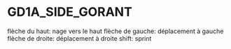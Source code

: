 # GD1A_SIDE_GORANT
flèche du haut: nage vers le haut
flèche de gauche: déplacement à gauche
flèche de droite: déplacement à droite
shift: sprint
